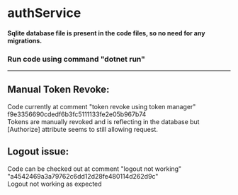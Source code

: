 # authService

#### Sqlite database file is present in the code files, so no need for any migrations.

### Run code using command  "dotnet run"


-----------------------------------------------------------------------------------------------------------------

## Manual Token Revoke:
Code currently at comment "token revoke using token manager" f9e3356690cdedf6b3fc5111133fe2e05b967b74 <br>
Tokens are manually revoked and is reflecting in the database but [Authorize] attribute seems to still allowing request. <br>



## Logout issue:
Code can be checked out at comment "logout not working" "a4542469a3a79762c6dd12d28fe480114d262d9c" <br>
Logout not working as expected
